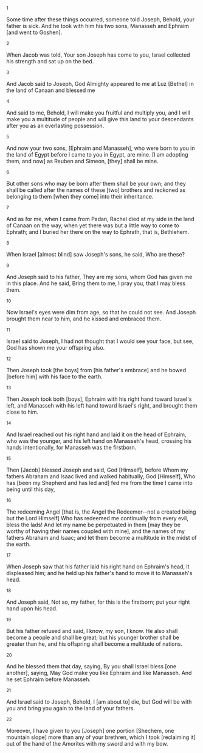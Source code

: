 <sup>1</sup> 

Some time after these things occurred, someone told Joseph, Behold, your father is sick. And he took with him his two sons, Manasseh and Ephraim [and went to Goshen]. 

<sup>2</sup> 

When Jacob was told, Your son Joseph has come to you, Israel collected his strength and sat up on the bed. 

<sup>3</sup> 

And Jacob said to Joseph, God Almighty appeared to me at Luz [Bethel] in the land of Canaan and blessed me 

<sup>4</sup> 

And said to me, Behold, I will make you fruitful and multiply you, and I will make you a multitude of people and will give this land to your descendants after you as an everlasting possession. 

<sup>5</sup> 

And now your two sons, [Ephraim and Manasseh], who were born to you in the land of Egypt before I came to you in Egypt, are mine. [I am adopting them, and now] as Reuben and Simeon, [they] shall be mine. 

<sup>6</sup> 

But other sons who may be born after them shall be your own; and they shall be called after the names of these [two] brothers and reckoned as belonging to them [when they come] into their inheritance. 

<sup>7</sup> 

And as for me, when I came from Padan, Rachel died at my side in the land of Canaan on the way, when yet there was but a little way to come to Ephrath; and I buried her there on the way to Ephrath, that is, Bethlehem. 

<sup>8</sup> 

When Israel [almost blind] saw Joseph's sons, he said, Who are these? 

<sup>9</sup> 

And Joseph said to his father, They are my sons, whom God has given me in this place. And he said, Bring them to me, I pray you, that I may bless them. 

<sup>10</sup> 

Now Israel's eyes were dim from age, so that he could not see. And Joseph brought them near to him, and he kissed and embraced them. 

<sup>11</sup> 

Israel said to Joseph, I had not thought that I would see your face, but see, God has shown me your offspring also. 

<sup>12</sup> 

Then Joseph took [the boys] from [his father's embrace] and he bowed [before him] with his face to the earth. 

<sup>13</sup> 

Then Joseph took both [boys], Ephraim with his right hand toward Israel's left, and Manasseh with his left hand toward Israel's right, and brought them close to him. 

<sup>14</sup> 

And Israel reached out his right hand and laid it on the head of Ephraim, who was the younger, and his left hand on Manasseh's head, crossing his hands intentionally, for Manasseh was the firstborn. 

<sup>15</sup> 

Then [Jacob] blessed Joseph and said, God [Himself], before Whom my fathers Abraham and Isaac lived and walked habitually, God [Himself], Who has [been my Shepherd and has led and] fed me from the time I came into being until this day, 

<sup>16</sup> 

The redeeming Angel [that is, the Angel the Redeemer--not a created being but the Lord Himself] Who has redeemed me continually from every evil, bless the lads! And let my name be perpetuated in them [may they be worthy of having their names coupled with mine], and the names of my fathers Abraham and Isaac; and let them become a multitude in the midst of the earth. 

<sup>17</sup> 

When Joseph saw that his father laid his right hand on Ephraim's head, it displeased him; and he held up his father's hand to move it to Manasseh's head. 

<sup>18</sup> 

And Joseph said, Not so, my father, for this is the firstborn; put your right hand upon his head. 

<sup>19</sup> 

But his father refused and said, I know, my son, I know. He also shall become a people and shall be great; but his younger brother shall be greater than he, and his offspring shall become a multitude of nations. 

<sup>20</sup> 

And he blessed them that day, saying, By you shall Israel bless [one another], saying, May God make you like Ephraim and like Manasseh. And he set Ephraim before Manasseh. 

<sup>21</sup> 

And Israel said to Joseph, Behold, I [am about to] die, but God will be with you and bring you again to the land of your fathers. 

<sup>22</sup> 

Moreover, I have given to you [Joseph] one portion [Shechem, one mountain slope] more than any of your brethren, which I took [reclaiming it] out of the hand of the Amorites with my sword and with my bow.